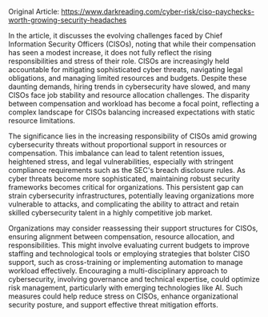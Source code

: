 Original Article: https://www.darkreading.com/cyber-risk/ciso-paychecks-worth-growing-security-headaches

In the article, it discusses the evolving challenges faced by Chief Information Security Officers (CISOs), noting that while their compensation has seen a modest increase, it does not fully reflect the rising responsibilities and stress of their role. CISOs are increasingly held accountable for mitigating sophisticated cyber threats, navigating legal obligations, and managing limited resources and budgets. Despite these daunting demands, hiring trends in cybersecurity have slowed, and many CISOs face job stability and resource allocation challenges. The disparity between compensation and workload has become a focal point, reflecting a complex landscape for CISOs balancing increased expectations with static resource limitations.

The significance lies in the increasing responsibility of CISOs amid growing cybersecurity threats without proportional support in resources or compensation. This imbalance can lead to talent retention issues, heightened stress, and legal vulnerabilities, especially with stringent compliance requirements such as the SEC's breach disclosure rules. As cyber threats become more sophisticated, maintaining robust security frameworks becomes critical for organizations. This persistent gap can strain cybersecurity infrastructures, potentially leaving organizations more vulnerable to attacks, and complicating the ability to attract and retain skilled cybersecurity talent in a highly competitive job market.

Organizations may consider reassessing their support structures for CISOs, ensuring alignment between compensation, resource allocation, and responsibilities. This might involve evaluating current budgets to improve staffing and technological tools or employing strategies that bolster CISO support, such as cross-training or implementing automation to manage workload effectively. Encouraging a multi-disciplinary approach to cybersecurity, involving governance and technical expertise, could optimize risk management, particularly with emerging technologies like AI. Such measures could help reduce stress on CISOs, enhance organizational security posture, and support effective threat mitigation efforts.